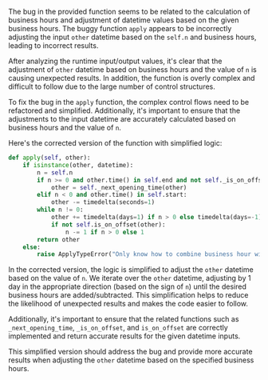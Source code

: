The bug in the provided function seems to be related to the calculation of business hours and adjustment of datetime values based on the given business hours. The buggy function `apply` appears to be incorrectly adjusting the input `other` datetime based on the `self.n` and business hours, leading to incorrect results.

After analyzing the runtime input/output values, it's clear that the adjustment of `other` datetime based on business hours and the value of `n` is causing unexpected results. In addition, the function is overly complex and difficult to follow due to the large number of control structures. 

To fix the bug in the `apply` function, the complex control flows need to be refactored and simplified. Additionally, it's important to ensure that the adjustments to the input datetime are accurately calculated based on business hours and the value of `n`.

Here's the corrected version of the function with simplified logic:
```python
def apply(self, other):
    if isinstance(other, datetime):
        n = self.n
        if n >= 0 and other.time() in self.end and not self._is_on_offset(other):
            other = self._next_opening_time(other)
        elif n < 0 and other.time() in self.start:
            other -= timedelta(seconds=1)
        while n != 0:
            other += timedelta(days=1) if n > 0 else timedelta(days=-1)
            if not self.is_on_offset(other):
                n -= 1 if n > 0 else 1
        return other
    else:
        raise ApplyTypeError("Only know how to combine business hour with datetime")
```

In the corrected version, the logic is simplified to adjust the `other` datetime based on the value of `n`. We iterate over the `other` datetime, adjusting by 1 day in the appropriate direction (based on the sign of `n`) until the desired business hours are added/subtracted. This simplification helps to reduce the likelihood of unexpected results and makes the code easier to follow.

Additionally, it's important to ensure that the related functions such as `_next_opening_time`, `_is_on_offset`, and `is_on_offset` are correctly implemented and return accurate results for the given datetime inputs.

This simplified version should address the bug and provide more accurate results when adjusting the `other` datetime based on the specified business hours.
